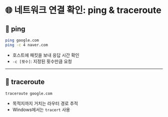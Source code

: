 # 🌐 네트워크 연결 확인: ping & traceroute

## 📌 ping

```bash
ping google.com
ping -c 4 naver.com
```

- 호스트에 패킷을 보내 응답 시간 확인
- `-c [횟수]`: 지정된 횟수만큼 요청

---

## 📌 traceroute

```bash
traceroute google.com
```

- 목적지까지 거치는 라우터 경로 추적
- Windows에서는 `tracert` 사용